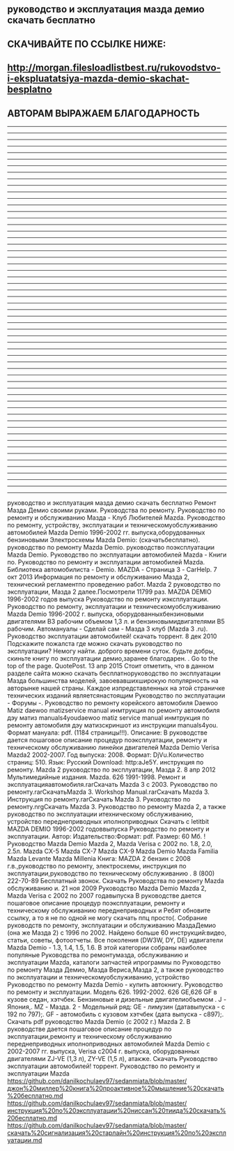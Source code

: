 руководство и эксплуатация мазда демио скачать бесплатно
--------------------------------------------------
СКАЧИВАЙТЕ ПО ССЫЛКЕ НИЖЕ:
--------------------------------------------------
http://morgan.filesloadlistbest.ru/rukovodstvo-i-ekspluatatsiya-mazda-demio-skachat-besplatno
--------------------------------------------------
АВТОРАМ ВЫРАЖАЕМ БЛАГОДАРНОСТЬ
--------------------------------------------------
--------------------------------------------------
--------------------------------------------------
--------------------------------------------------
--------------------------------------------------
--------------------------------------------------
--------------------------------------------------
--------------------------------------------------
--------------------------------------------------
--------------------------------------------------
--------------------------------------------------
--------------------------------------------------
--------------------------------------------------
--------------------------------------------------
--------------------------------------------------
--------------------------------------------------
--------------------------------------------------
--------------------------------------------------
--------------------------------------------------
--------------------------------------------------
--------------------------------------------------
--------------------------------------------------
--------------------------------------------------
--------------------------------------------------
--------------------------------------------------
--------------------------------------------------
--------------------------------------------------
--------------------------------------------------
--------------------------------------------------
--------------------------------------------------
--------------------------------------------------
--------------------------------------------------
--------------------------------------------------
--------------------------------------------------
--------------------------------------------------
--------------------------------------------------
--------------------------------------------------
--------------------------------------------------
--------------------------------------------------
--------------------------------------------------
--------------------------------------------------
--------------------------------------------------
--------------------------------------------------
--------------------------------------------------
--------------------------------------------------
--------------------------------------------------
--------------------------------------------------
--------------------------------------------------
--------------------------------------------------
--------------------------------------------------
--------------------------------------------------
--------------------------------------------------
--------------------------------------------------
--------------------------------------------------
--------------------------------------------------
--------------------------------------------------
--------------------------------------------------
--------------------------------------------------
руководство и эксплуатация мазда демио скачать бесплатно Ремонт Мазда Демио своими руками. Руководства по ремонту. Руководство по ремонту и обслуживанию Мазда - Клуб Любителей Mazda. Руководство по ремонту, устройству, эксплуатации и техническомуобслуживанию автомобилей Mazda Demio 1996-2002 гг. выпуска,оборудованных бензиновыми  Электросхемы Mazda Demio: (скачатьбесплатно). руководство по ремонту Mazda Demio. руководство поэксплуатации Mazda Demio. Руководство по эксплуатации автомобилей Mazda - Книги по. Руководство по ремонту и эксплуатации автомобилей Mazda. Библиотека автомобилиста - Demio. MAZDA - Страница 3 - CarHelp. 7 окт 2013  Информация по ремонту и обслуживанию Мазда 2, технический регламентпо проведению работ. Mazda 2 руководство по эксплуатации, Мазда 2 далее.Посмотрели 11799 раз. MAZDA DEMIO 1996-2002 годов выпуска Руководство по ремонту иэксплуатации. Руководство по ремонту, эксплуатации и техническомуобслуживанию Mazda Demio 1996-2002 г. выпуска, оборудованныхбензиновыми двигателями B3 рабочим объемом 1,3 л. и бензиновымидвигателями B5 рабочим. Автомануалы - Сделай сам - Мазда 3 клуб (Mazda 3 .ru). Руководство эксплуатации автомобилей! скачать торрент. 8 дек 2010  Подскажите пожалста где можно скачать руководство по эксплуатации? Немогу найти. доброго времени суток. будьте добры, скиньте книгу по эксплуатации демио,заранее благодарен. . Go to the top of the page.  QuotePost. 13 апр 2015  Стоит отметить, что в данном разделе сайта можно скачать бесплатноруководство по эксплуатации Мазда большинства моделей, завоевавшихширокую популярность на авторынке нашей страны. Каждое изпредставленных на этой страничке технических изданий являетсянастоящим
Руководство по эксплуатации - Форумы -. Руководство по ремонту корейского автомобиля Daewoo Matiz daewoo matizservice manual инмтрукция по ремонту автомобиля дэу матиз manuals4youdaewoo matiz service manual инмтрукция по ремонту автомобиля дэу матизскриншот из инструкции manuals4you. Формат мануала: pdf. (1184 страницы!!!). Описание: В руководстве дается пошаговое описание процедур поэксплуатации, ремонту и техническому обслуживанию линейки двигателей Mazda Demio Verisa Mazda2 2002-2007. Год выпуска: 2008. Формат: DjVu.Количество страниц: 510. Язык: Русский Download: http:aJe5Y. инструкция по ремонту. Mazda 2 руководство по эксплуатации, Мазда 2. 8 апр 2012  Мультимедийные издания. Mazda. 626 1991-1998. Ремонт и эксплуатацияавтомобиля.rarСкачать Mazda 3 с 2003. Руководство по ремонту.rarСкачатьMazda 3. Workshop Manual.rarСкачать Mazda 3. Инструкция по ремонту.rarСкачать Mazda 3. Руководство по ремонту.nrgСкачать Mazda 3. Руководство по ремонту Mazda 2, а также руководство по эксплуатации итехническому обслуживанию, устройство переднеприводных иполноприводных  Скачать c letitbit MAZDA DEMIO 1996-2002 годоввыпуска Руководство по ремонту и эксплуатации. Автор: Издательство:Формат: pdf. Размер: 60 Мб. ! Руководство Mazda Demio  Mazda 2, Mazda Verisa с 2002 по. 1.8, 2.0, 2.5л. Mazda CX-5  Mazda CX-7  Mazda CX-9  Mazda Demio  Mazda Familia Mazda Levante  Mazda Millenia  Книга: MAZDA 2 бензин с 2008 г.в.,руководство по ремонту, электросхемы, инструкция по эксплуатации,руководство по техническому обслуживанию . 8 (800) 222-70-89 Бесплатный звонок. Скачать Руководства по ремонту Mazda обслуживанию и. 21 ноя 2009  Руководство Mazda Demio  Mazda 2, Mazda Verisa с 2002 по 2007 годавыпуска  В руководстве дается пошаговое описание процедур поэксплуатации, ремонту и техническому обслуживанию переднеприводных и Ребят обновите ссылку, а то я не по одной не могу скачать ппц просто(. Собрание руководств по ремонту, эксплуатации и обслуживанию МаздаДемио (она же Мазда 2) с 1996 по 2002. Найдено больше 60 инструкций:видео, статьи, советы, фотоотчеты. Все поколения (DW3W, DY, DE) идвигатели Mazda Demio - 1.3, 1.4, 1.5, 1.6. В этой категории собраны наиболее популяные Руководства по ремонтумазда, обслуживанию и эксплуатации Mazda, каталоги запчастей ипрограммы по  Руководство по ремонту Мазда Демио, Мазда Вериса,Мазда 2, а также руководство по эксплуатации и техническомуобслуживанию, устройство
Руководство по ремонту Mazda Demio - купить автокнигу. Руководство по ремонту и эксплуатации. Модель 626. 1992-2002. 626 GE,626 GF в кузове седан, хэтчбек. Бензиновые и дизельные двигателиобъемом . J - Япония,. MZ - Мазда. 2 - Модельный ряд: GE - лимузин (датавыпуска - с 192 по 797);. GF - автомобиль с кузовом хэтчбек (дата выпуска - с897);. Скачать pdf руководство Mazda Demio (с 2002 г.)  Mazda 2. В руководстве дается пошаговое описание процедур по эксплуатации,ремонту и техническому обслуживанию переднеприводных иполноприводных автомобилей Mazda Demio c 2002-2007 гг. выпуска, Verisa с2004 г. выпуска, оборудованных двигателями ZJ-VE (1,3 л), ZY-VE (1,5 л), атакже. Скачать Руководство эксплуатации автомобилей! торрент. Руководство по ремонту и эксплуатации Mazda
https://github.com/danilkochulaev97/sedanmiata/blob/master/джон%20миллер%20книга%20проактивное%20мышление%20скачать%20бесплатно.md
https://github.com/danilkochulaev97/sedanmiata/blob/master/инструкция%20по%20эксплуатации%20ниссан%20тиида%20скачать%20бесплатно.md
https://github.com/danilkochulaev97/sedanmiata/blob/master/скачать%20сигнализация%20старлайн%20инструкция%20по%20эксплуатации.md
